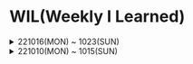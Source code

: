# WIL(Weekly I Learned)
<details>
<summary>221016(MON) ~ 1023(SUN)</summary>
<div markdown="1">
<hr/>
  
##### Learned : ORM 데이터베이스 관계, 스프링을 통한 게시글 좋아요 기능 구현
##### Weekly
프론트엔드와의 협업 과제 전, 백엔드 마지막 과제를 끝냈다. 기존 CRUD, JWT로그인 구현 및 추가적으로 **좋아요기능**을 구현하는데 
  
초점을 맞췄던 한 주, 3주간의 스프링 주특기 주가 끝난만큼 앞으로 이 토대 위에 전문적이고 딥한 탐구 및 구현력을 요망📝
  
게시글 좋아요 기능을 구현하는데 있어서 유저와 게시글간 데이터베이스의 관계에 대해 이해하게 되었다.

금요일에는 드디어 처음으로 프론트엔드 팀원 분들과 팀을 이루어 미니프로젝트를 하게되었다. 팀이 구현할 주제 회의 및
  
FIGMA를 통한 와이어프레임 구성 등을 완료. 앞으로의 프로젝트들은 좀 더 흥미진진할듯 싶다🤝

CORS에 대해선 레퍼런스로 쫌 더 공부 후 정리가 필요🛠

#### Keyword🔑 CORS?
  
CORS란 (Cross Origin Resource Sharing) 교차 출처 리소스 공유이다.
  
이는 일종의 정책이며, CORS 정책 위반으로 인한 에러는 개발중에 흔하게 겪게된다고 한다.
  
**SOP(Same-Origin Policy)**
  
웹 생태계에는 다른 출처로의 리소스 요청을 제한하는 것과 관련된 두 가지 정책이 존재한다. 

한 가지는 CORS, 다른 하나는 SOP이다. SOP는 보안 정책으로 "같은 출처에서만 리소스를 공유할수 있다"라는 규칙을 가진 정책이다.
  
그러나 웹이라는 오픈 스페이스 환경에서 다른 출처에 있는 리소스를 가져와서 사용하는 일은 굉장히 흔한일이다. 이를 무작정 
  
막을 수 없는 상황에서, 몇 가지 예외 조항을 두고 이 조항에 해당하는 리소스 요청은 출처가 다르더라도 허용하기로 했다.
  
그 중 하나가 "CORS 정책을 지킨 리소스 요청" 이다.
  
우리가 다른 출처로 리소스를 요청한다면 SOP 정책위반, 예외 조항인 CORS 정책까지 지키지 않는다면 아예 다른 출처의 리소스를 사용할 수 없게된다.
  
왜 이렇게 개발자에게 귀찮은 정책을 만들었는가? 역시 보안때문이다.
  
우리는 개발자 도구만 열어도 알 수 있듯이 대부분의 소스 코드를 직접 볼 수 있다. 
  
이처럼 웹에서 돌아가는 클라이언트 어플리케이션은 사용자의 공격에 취약한 측면이 있다. 

**같은 출처와 다른 출처의 구분**
  
사실 두 개의 출처가 서로 같다고 판단하는 로직은 굉장히 간단하다. 두 URL의 구성요소 중 Scheme, Host, Port 이 3가지만 동일하면 된다.

https://soonhankwon.github.io:80 이라는 출처를 예로 들면 https:// Scheme에 soonhankwon.github.io Host, :80번 Port를 사용하고 있다는 것만 같다면 나머지는 전부 다르더라도 같은 출처로 인정이 된다. 
 
http://soonhankwon.github.io Scheme 이 다름
  
https://api.github.io Host가 다름
  
https://soonhankwon.gitbub.io:8000 브라우저의 구현에 따라 다름(스킴, 호스트, 포트 삼중체계여야 한다)

여기서 중요한 사실 한 가지는 이렇게 출처를 비교하는 로직이 서버가 아니고 브라우저에 구현되 있는 스펙이라는 것이다.
  
따라서 우리가 CORS 정책을 위반하는 리소스 요청을 하더라도 해당 서버가 같은 출처에서 보낸 요청만 받겠다는 로직을 가지고 있는 경우가 아니라면 서버는 정상적으로 응답을 하고, 이후 브라우저가 응답을 분석해서 CORS 정책 위반이라고 판단되면 그 응답을 사용하지 않고 그냥 버린다. 

즉, CORS는 브라우저의 구현 스펙에 포함되는 정책이기 때문에, 브라우저를 통하지 않고 서버 간 통신을 할 때는 이 정책이 적용되지 않는다. 또한 CORS 정책을 위반하는 리소스 요청 때문에 에러가 발생했다고 해도 서버 쪽 로그에는 정상적으로 응답을 했다는 로그만 남기 때문에, CORS가 돌아가는 방식을 정확히 모르면 에러 트레이싱에 난항을 겪을 수도 있다.
  
**CORS는 어떻게 동작하는가?**
  
그럼 본격적으로 어떤 방법을 통해 서로 다른 출처를 가진 리소스를 안전하게 사용할 수 있는지 알아보도록 하자.

기본적으로 웹 클라이언트 어플리케이션이 다른 출처의 리소스를 요청할 때는 HTTP 프로토콜을 사용하여 요청을 보내게 되는데, 이때 브라우저는 요청 헤더에 Origin이라는 필드에 요청을 보내는 출처를 함께 담아보낸다.

http://soonhankwon.github.io  
  
이후 서버가 이 요청에 대한 응답을 할 때 응답 헤더의 Access-Control-Allow-Origin이라는 값에 “이 리소스를 접근하는 것이 허용된 출처”를 내려주고, 이후 응답을 받은 브라우저는 자신이 보냈던 요청의 Origin과 서버가 보내준 응답의 Access-Control-Allow-Origin을 비교해본 후 이 응답이 유효한 응답인지 아닌지를 결정한다.

기본적인 흐름은 이렇게 간단하지만, 사실 CORS가 동작하는 방식은 한 가지가 아니라 세 가지의 시나리오에 따라 변경되기 때문에 여러분의 요청이 어떤 시나리오에 해당되는지 잘 파악한다면 CORS 정책 위반으로 인한 에러를 고치는 것이 한결 쉬울 것이다 -ing.  

📝Reference

https://evan-moon.github.io/2020/05/21/about-cors/

</div>
</details>
<details>
<summary>221010(MON) ~ 1015(SUN)</summary>
<div markdown="1">
<hr/>

##### Learned : Spring CRUD, JWT, SPRING SECURITY
##### Weekly 
저번주에 진행했던 기존 CRUD에 spring **security**와 **JWT**방식을 이용한 로그인을 구현하는데 집중한 주 였다.

JWT 와 시큐리티의 인증, 인가의 복잡한 흐름이 머리속을 혼란스럽게 한다!🥶

시간이 되면 그림을 그리면서 한번 정리해볼 예정🧐

그리고 10/15 카카오 데이터 센터 화재 덕에, GITHUB로 블로그를 이전함.

마크다운 문법이 익숙하지 않지만, 역시 깃허브 쪽이 훨씬 흥미롭다.🔮
##### Keyword🔑 ORM?

**1. ORM**
(Object-Relational Mapping)

**객체와 관계형 데이터베이스의 데이터를 자동으로 매핑해주는 것을 말한다.**

객체 지향 프로그래밍은 클래스를 사용, 관계형 데이터베이스는 테이블을 사용.

▶️ 객체 모델과 관계형 모델 간의 불일치가 존재.

ORM을 통해 객체 간의 관계를 바탕으로 SQL을 자동으로 생성해서 불일치를 해결해준다.

Database Data **<-Mapping->** Object Field

Persistant API라고도 부른다. (JPA, Hibernate)

**2. ORM의 장, 단점**

**장점** : 객체 지향적인 코드로 인해 더 직관적이고, 비즈니스 로직에 집중할 수 있게 도와준다. 

SQL 쿼리가 아닌 직관적인 코드로 데이터를 조작할 수 있어 개발자가 객체 지향 프로그래밍하는데 도움을 준다. 

재사용성 및 유지보수의 편리성 증가

DBMS(Database Management System)에 대한 종속성이 줄어든다.

**단점** : 완벽히 ORM으로만 서비스 구현이 힘듬

사용하기는 편하지만 설계단계에서 신중해야하며, 프로젝트가 복잡해질 경우 난이도 상승

잘못 구현된 경우, 속도저하 및 일관성이 무너지는 문제점이 생길수 있다. 
</div>
</details>
